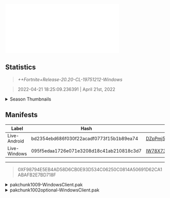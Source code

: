 <div style="pointer-events: none">
  <img style="pointer-events: none" src="https://raw.githubusercontent.com/Tectors/Archive/master/source/dependents/gen.20.20.svg" width="360" height="155">
<div>

## Statistics
> *++Fortnite+Release-20.20-CL-19751212-Windows*

> 2022-04-21 18:25:09.236391 | April 21st, 2022

<details>
  <summary>Season Thumbnails</summary>

  > Seasonal thumbnails are a season's normal ltms and their photos.

  | Name | ID |
  | - | - |
  | [Zero Build - Duos](https://raw.githubusercontent.com/Tectors/Archive/master/source/dependents/monthly-rotaton/playlist_nobuildbr_duo_20_20.png) | Playlist_NoBuildBR_Duo |
  | [Solo](https://raw.githubusercontent.com/Tectors/Archive/master/source/dependents/monthly-rotaton/playlist_defaultsolo_20_20.png) | Playlist_DefaultSolo |
  | [Zero Build - Trios](https://raw.githubusercontent.com/Tectors/Archive/master/source/dependents/monthly-rotaton/playlist_nobuildbr_trio_20_20.png) | Playlist_NoBuildBR_Trio |
  | [Zero Build - Solo](https://raw.githubusercontent.com/Tectors/Archive/master/source/dependents/monthly-rotaton/playlist_nobuildbr_solo_20_20.png) | Playlist_NoBuildBR_Solo |
</details>

## Manifests
| Label | Hash | Route |
| - | - | - |
| Live-Android | bd2354ebd686f030f22acadf0773f15b1b89ea74 | [DZpPmj5LGtLxdAPTy0S0ZNDTcaAwdA](https://github.com/Tectors/Archive/blob/master/manifests/DZpPmj5LGtLxdAPTy0S0ZNDTcaAwdA.manifest) |
| Live-Windows | 095f5edaa1726e071e3208d18c41ab210818c3d7 | [IW78X73_lltKnT10HEWo0nd4qiQR7Q](https://github.com/Tectors/Archive/blob/master/manifests/IW78X73_lltKnT10HEWo0nd4qiQR7Q.manifest) |

---

> 0XF98794E5EB4AD58D6CB0E93D534C06250C0814A50691D62CA1ABAFB2E7BD718F

<details>
  <summary>pakchunk1009-WindowsClient.pak</summary>

  > FortniteGame/Content/Paks/pakchunk1009-WindowsClient.pak

  > 0x46DF9EAF93F32DD902164EA8CAEFD3EC08CC8586FC253EFCAEAB575E4F5B2035

  <img src="https://raw.githubusercontent.com/Tectors/Archive/master/source/dependents/referred/EID_Aloha_C82XX.svg" width="100"> 
</details>

<details>
  <summary>pakchunk1002optional-WindowsClient.pak</summary>

  > FortniteGame/Content/Paks/pakchunk1002optional-WindowsClient.pak

  > 0x86699FD3C3D32DE200260C701C8148D77D63CDCCB549B8AB5BA13326D9B5B5E3

  <img src="https://raw.githubusercontent.com/Tectors/Archive/master/source/dependents/referred/Wrap_460_CactusRocker_92JZ7.svg" width="100"> <img src="https://raw.githubusercontent.com/Tectors/Archive/master/source/dependents/referred/Pickaxe_ID_778_CactusRockerMale.svg" width="100"> <img src="https://raw.githubusercontent.com/Tectors/Archive/master/source/dependents/referred/Pickaxe_ID_777_CactusRockerFemale.svg" width="100"> <img src="https://raw.githubusercontent.com/Tectors/Archive/master/source/dependents/referred/CID_A_381_Athena_Commando_F_CactusRocker_3HTBV.svg" width="100"> <img src="https://raw.githubusercontent.com/Tectors/Archive/master/source/dependents/referred/CID_A_380_Athena_Commando_M_CactusRocker_SBI3T.svg" width="100"> <img src="https://raw.githubusercontent.com/Tectors/Archive/master/source/dependents/referred/BID_980_CactusRockerMale_7FLSJ.svg" width="100"> <img src="https://raw.githubusercontent.com/Tectors/Archive/master/source/dependents/referred/BID_979_CactusRockerFemale_IF1QA.svg" width="100"> 
</details>

